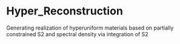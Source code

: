 # Hyper_Reconstruction
Generating realization of hyperuniform materials based on partially constrained S2 and spectral density via integration of S2
